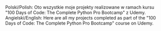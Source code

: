 Polski/Polish: Oto wszystkie moje projekty realizowane w ramach kursu "100 Days of Code: The Complete Python Pro Bootcamp" z Udemy.
Angielski/English: Here are all my projects completed as part of the "100 Days of Code: The Complete Python Pro Bootcamp" course on Udemy.
